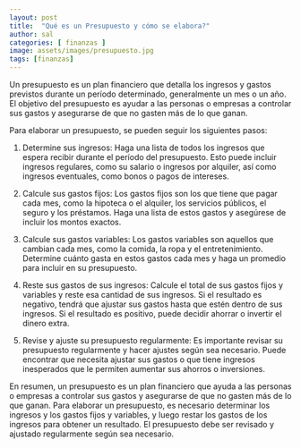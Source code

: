```yaml
---
layout: post
title:  "Qué es un Presupuesto y cómo se elabora?"
author: sal
categories: [ finanzas ]
image: assets/images/presupuesto.jpg
tags: [finanzas]
---
```

Un presupuesto es un plan financiero que detalla los ingresos y gastos previstos durante un período determinado, generalmente un mes o un año. El objetivo del presupuesto es ayudar a las personas o empresas a controlar sus gastos y asegurarse de que no gasten más de lo que ganan.

Para elaborar un presupuesto, se pueden seguir los siguientes pasos:

1. Determine sus ingresos: Haga una lista de todos los ingresos que espera recibir durante el período del presupuesto. Esto puede incluir ingresos regulares, como su salario o ingresos por alquiler, así como ingresos eventuales, como bonos o pagos de intereses.

2. Calcule sus gastos fijos: Los gastos fijos son los que tiene que pagar cada mes, como la hipoteca o el alquiler, los servicios públicos, el seguro y los préstamos. Haga una lista de estos gastos y asegúrese de incluir los montos exactos.

3. Calcule sus gastos variables: Los gastos variables son aquellos que cambian cada mes, como la comida, la ropa y el entretenimiento. Determine cuánto gasta en estos gastos cada mes y haga un promedio para incluir en su presupuesto.

4. Reste sus gastos de sus ingresos: Calcule el total de sus gastos fijos y variables y reste esa cantidad de sus ingresos. Si el resultado es negativo, tendrá que ajustar sus gastos hasta que estén dentro de sus ingresos. Si el resultado es positivo, puede decidir ahorrar o invertir el dinero extra.

5. Revise y ajuste su presupuesto regularmente: Es importante revisar su presupuesto regularmente y hacer ajustes según sea necesario. Puede encontrar que necesita ajustar sus gastos o que tiene ingresos inesperados que le permiten aumentar sus ahorros o inversiones.

En resumen, un presupuesto es un plan financiero que ayuda a las personas o empresas a controlar sus gastos y asegurarse de que no gasten más de lo que ganan. Para elaborar un presupuesto, es necesario determinar los ingresos y los gastos fijos y variables, y luego restar los gastos de los ingresos para obtener un resultado. El presupuesto debe ser revisado y ajustado regularmente según sea necesario.
